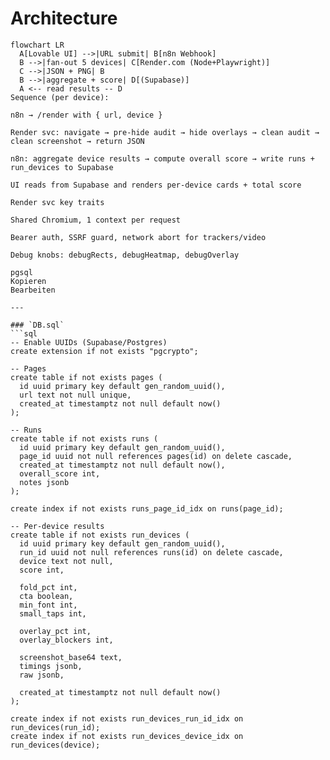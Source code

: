 # Architecture

```mermaid
flowchart LR
  A[Lovable UI] -->|URL submit| B[n8n Webhook]
  B -->|fan-out 5 devices| C[Render.com (Node+Playwright)]
  C -->|JSON + PNG| B
  B -->|aggregate + score| D[(Supabase)]
  A <-- read results -- D
Sequence (per device):

n8n → /render with { url, device }

Render svc: navigate → pre-hide audit → hide overlays → clean audit → clean screenshot → return JSON

n8n: aggregate device results → compute overall score → write runs + run_devices to Supabase

UI reads from Supabase and renders per-device cards + total score

Render svc key traits

Shared Chromium, 1 context per request

Bearer auth, SSRF guard, network abort for trackers/video

Debug knobs: debugRects, debugHeatmap, debugOverlay

pgsql
Kopieren
Bearbeiten

---

### `DB.sql`
```sql
-- Enable UUIDs (Supabase/Postgres)
create extension if not exists "pgcrypto";

-- Pages
create table if not exists pages (
  id uuid primary key default gen_random_uuid(),
  url text not null unique,
  created_at timestamptz not null default now()
);

-- Runs
create table if not exists runs (
  id uuid primary key default gen_random_uuid(),
  page_id uuid not null references pages(id) on delete cascade,
  created_at timestamptz not null default now(),
  overall_score int,
  notes jsonb
);

create index if not exists runs_page_id_idx on runs(page_id);

-- Per-device results
create table if not exists run_devices (
  id uuid primary key default gen_random_uuid(),
  run_id uuid not null references runs(id) on delete cascade,
  device text not null,
  score int,

  fold_pct int,
  cta boolean,
  min_font int,
  small_taps int,

  overlay_pct int,
  overlay_blockers int,

  screenshot_base64 text,
  timings jsonb,
  raw jsonb,

  created_at timestamptz not null default now()
);

create index if not exists run_devices_run_id_idx on run_devices(run_id);
create index if not exists run_devices_device_idx on run_devices(device);
